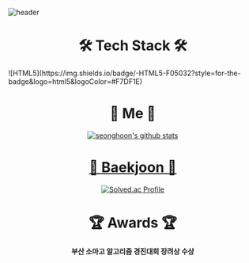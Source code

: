 ![header](https://capsule-render.vercel.app/api?type=slice&color=auto&height=300&section=header&text=SEONGHOON&fontSize=90)




<h1 align="center">🛠 Tech Stack 🛠</h1>
![HTML5](https://img.shields.io/badge/-HTML5-F05032?style=for-the-badge&logo=html5&logoColor=#F7DF1E)





<h1 align="center">🌹 Me 🌹</h1>
<p align="center">
  <a href="https://www.instagram.com/%22%3E<img src="https://img.shields.io/badge/Instagram-E4405F?style=flat-square&logo=Instagram&logoColor=white%22/%3E</a>
  <a href="https://j1w0n-071209.tistory.com/%22%3E<img src="https://img.shields.io/badge/Tistory-000000?style=flat-square&logo=Tistory&logoColor=white%22/%3E</a>
</p>

<div align="center"> 

  ![seonghoon's github stats](https://github-readme-stats.vercel.app/api?username=seonghoon07&show_icons=true)

</div>

<h1 align="center">📒 Baekjoon 📒</h1>

<div align="center">

  [![Solved.ac Profile](http://mazassumnida.wtf/api/v2/generate_badge?boj=seonghoon07)](https://solved.ac/seonghoon07/)

</div>

<div align="center">

<h1 align="center"> 🏆 Awards 🏆</h1>
  <p><strong>부산 소마고 알고리즘 경진대회 장려상 수상</strong></p>
  <p><strong></strong></p>

</div>
